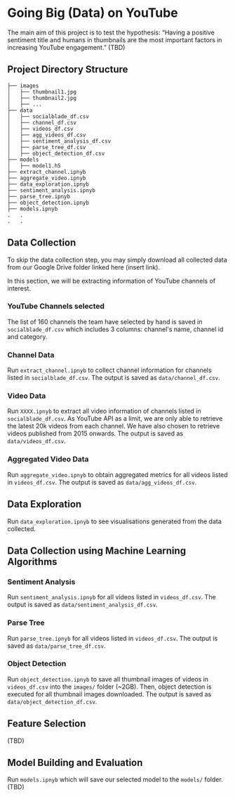 # Going Big (Data) on YouTube

The main aim of this project is to test the hypothesis: “Having a positive sentiment title and humans in thumbnails are the 
most important factors in increasing YouTube engagement.” (TBD)

## Project Directory Structure
```
├── images
│   ├── thumbnail1.jpg
│   ├── thumbnail2.jpg
│   ├── ...
├── data
│   ├── socialblade_df.csv
│   ├── channel_df.csv
│   ├── videos_df.csv
│   ├── agg_videos_df.csv
│   ├── sentiment_analysis_df.csv
│   ├── parse_tree_df.csv
│   ├── object_detection_df.csv
├── models
│   ├── model1.h5
├── extract_channel.ipnyb
├── aggregate_video.ipnyb
├── data_exploration.ipnyb
├── sentiment_analysis.ipnyb
├── parse_tree.ipnyb
├── object_detection.ipnyb
├── models.ipnyb
.   .
.   .
```

## Data Collection
To skip the data collection step, you may simply download all collected data from our Google Drive folder linked here (insert link).

In this section, we will be extracting information of YouTube channels of interest.

### YouTube Channels selected
The list of 160 channels the team have selected by hand is saved in `socialblade_df.csv` which includes 3 columns: channel's name, channel 
id and category.

### Channel Data
Run `extract_channel.ipnyb` to collect channel information for channels listed in `socialblade_df.csv`. The output is saved as 
`data/channel_df.csv`.

### Video Data
Run `XXXX.ipnyb` to extract all video information of channels listed in `socialblade_df.csv`. As YouTube API as a limit, we are only able to
retrieve the latest 20k videos from each channel. We have also chosen to retrieve videos published from 2015 onwards. The output is saved as 
`data/videos_df.csv`.

### Aggregated Video Data
Run `aggregate_video.ipnyb` to obtain aggregated metrics for all videos listed in `videos_df.csv`. The output is saved as `data/agg_videos_df.csv`.

## Data Exploration
Run `data_exploration.ipnyb` to see visualisations generated from the data collected.

## Data Collection using Machine Learning Algorithms 

### Sentiment Analysis
Run `sentiment_analysis.ipnyb` for all videos listed in `videos_df.csv`. The output is saved as `data/sentiment_analysis_df.csv`.

### Parse Tree
Run `parse_tree.ipnyb` for all videos listed in `videos_df.csv`. The output is saved as `data/parse_tree_df.csv`.

### Object Detection
Run `object_detection.ipnyb` to save all thumbnail images of videos in `videos_df.csv` into the `images/` folder (~2GB). Then, object
detection is executed for all thumbnail images downloaded. The output is saved as `data/object_detection_df.csv`.

## Feature Selection
(TBD)

## Model Building and Evaluation
Run `models.ipnyb` which will save our selected model to the `models/` folder. (TBD)